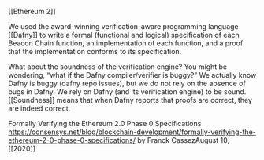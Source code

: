 [[Ethereum 2]]

We used the award-winning verification-aware programming language [[Dafny]] to write a formal (functional and logical) specification of each Beacon Chain function, an implementation of each function, and a proof that the implementation conforms to its specification.

What about the soundness of the verification engine?
You might be wondering, “what if the Dafny compiler/verifier is buggy?” We actually know Dafny is buggy (dafny repo issues), but we do not rely on the absence of bugs in Dafny. We rely on Dafny (and its verification engine) to be sound. [[Soundness]] means that when Dafny reports that proofs are correct, they are indeed correct. 

Formally Verifying the Ethereum 2.0 Phase 0 Specifications https://consensys.net/blog/blockchain-development/formally-verifying-the-ethereum-2-0-phase-0-specifications/ by Franck CassezAugust 10, [[2020]]
